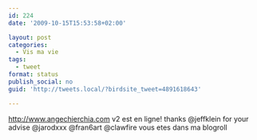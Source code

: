 ```yaml
---
id: 224
date: '2009-10-15T15:53:58+02:00'

layout: post
categories:
  - Vis ma vie
tags:
  - tweet
format: status
publish_social: no
guid: 'http://tweets.local/?birdsite_tweet=4891618643'

---
```


http://www.angechierchia.com v2 est en ligne! thanks @jeffklein for your advise @jarodxxx @fran6art @clawfire vous etes dans ma blogroll